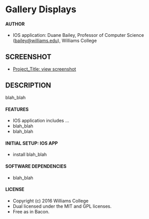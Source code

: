 # Gallery Displays

#### AUTHOR
* IOS application: Duane Bailey, Professor of Computer Science (bailey@williams.edu), Williams College

## SCREENSHOT
* [Project_Title: view screenshot](http://www.screencast.com/ "Project_Title")

## DESCRIPTION
blah_blah

#### FEATURES
* IOS application includes ...
* blah_blah
* blah_blah

#### INITIAL SETUP: IOS APP
* install blah_blah

#### SOFTWARE DEPENDENCIES
* blah_blah

#### LICENSE
* Copyright (c) 2016 Williams College
* Dual licensed under the MIT and GPL licenses.
* Free as in Bacon.
